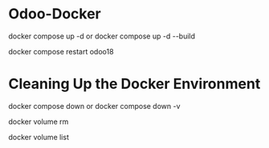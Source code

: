 # Odoo-Docker


docker compose up -d
or
docker compose up -d --build


docker compose restart odoo18


# Cleaning Up the Docker Environment

docker compose down
or 
docker compose down -v

docker volume rm <volume name>

docker volume list


